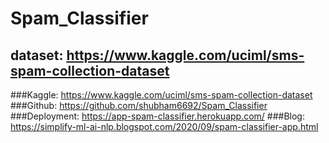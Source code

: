 # Spam_Classifier

## dataset: https://www.kaggle.com/uciml/sms-spam-collection-dataset

###Kaggle: https://www.kaggle.com/uciml/sms-spam-collection-dataset
###Github: https://github.com/shubham6692/Spam_Classifier
###Deployment: https://app-spam-classifier.herokuapp.com/
###Blog: https://simplify-ml-ai-nlp.blogspot.com/2020/09/spam-classifier-app.html


